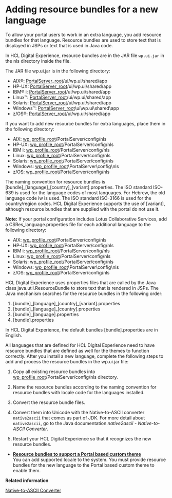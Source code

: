 # Adding resource bundles for a new language

To allow your portal users to work in an extra language, you add resource bundles for that language. Resource bundles are used to store text that is displayed in JSPs or text that is used in Java code.

In HCL Digital Experience, resource bundles are in the JAR file `wp.ui.jar` in the nls directory inside the file.

The JAR file wp.ui.jar is in the following directory:

-   AIX®: [PortalServer\_root](../reference/wpsdirstr.md#wp_root)/ui/wp.ui/shared/app
-   HP-UX: [PortalServer\_root](../reference/wpsdirstr.md#wp_root)/ui/wp.ui/shared/app
-   IBM® i: [PortalServer\_root](../reference/wpsdirstr.md#wp_root)/ui/wp.ui/shared/app
-   Linux™: [PortalServer\_root](../reference/wpsdirstr.md#wp_root)/ui/wp.ui/shared/app
-   Solaris: [PortalServer\_root](../reference/wpsdirstr.md#wp_root)/ui/wp.ui/shared/app
-   Windows™: [PortalServer\_root](../reference/wpsdirstr.md#wp_root)\\ui\\wp.ui\\shared\\app
-   z/OS®: [PortalServer\_root](../reference/wpsdirstr.md#wp_root)/ui/wp.ui/shared/app

If you want to add new resource bundles for extra languages, place them in the following directory:

-   AIX: [wp\_profile\_root](../reference/wpsdirstr.md#wp_profile_root)/PortalServer/config/nls
-   HP-UX: [wp\_profile\_root](../reference/wpsdirstr.md#wp_profile_root)/PortalServer/config/nls
-   IBM i: [wp\_profile\_root](../reference/wpsdirstr.md#wp_profile_root)/PortalServer/config/nls
-   Linux: [wp\_profile\_root](../reference/wpsdirstr.md#wp_profile_root)/PortalServer/config/nls
-   Solaris: [wp\_profile\_root](../reference/wpsdirstr.md#wp_profile_root)/PortalServer/config/nls
-   Windows: [wp\_profile\_root](../reference/wpsdirstr.md#wp_profile_root)\\PortalServer\\config\\nls
-   z/OS: [wp\_profile\_root](../reference/wpsdirstr.md#wp_profile_root)/PortalServer/config/nls

The naming convention for resource bundles is \[bundle\]\_\[language\]\_\[country\]\_\[variant\].properties. The ISO standard ISO-639 is used for the language codes of most languages. For Hebrew, the old language code iw is used. The ISO standard ISO-3166 is used for the country/region codes. HCL Digital Experience supports the use of \[variant\], although resource bundles that are supplied with the portal do not use it.

**Note:** If your portal configuration includes Lotus Collaborative Services, add a CSRes\_language.properties file for each additional language to the following directory:

-   AIX: [wp\_profile\_root](../reference/wpsdirstr.md#wp_profile_root)/PortalServer/config/nls
-   HP-UX: [wp\_profile\_root](../reference/wpsdirstr.md#wp_profile_root)/PortalServer/config/nls
-   IBM i: [wp\_profile\_root](../reference/wpsdirstr.md#wp_profile_root)/PortalServer/config/nls
-   Linux: [wp\_profile\_root](../reference/wpsdirstr.md#wp_profile_root)/PortalServer/config/nls
-   Solaris: [wp\_profile\_root](../reference/wpsdirstr.md#wp_profile_root)/PortalServer/config/nls
-   Windows: [wp\_profile\_root](../reference/wpsdirstr.md#wp_profile_root)\\PortalServer\\config\\nls
-   z/OS: [wp\_profile\_root](../reference/wpsdirstr.md#wp_profile_root)/PortalServer/config/nls

HCL Digital Experience uses properties files that are called by the Java class java.util.ResourceBundle to store text that is rendered in JSPs. The Java mechanism searches for the resource bundles in the following order:

1.  \[bundle\]\_\[language\]\_\[country\]\_\[variant\].properties
2.  \[bundle\]\_\[language\]\_\[country\].properties
3.  \[bundle\]\_\[language\].properties
4.  \[bundle\].properties

In HCL Digital Experience, the default bundles \[bundle\].properties are in English.

All languages that are defined for HCL Digital Experience need to have resource bundles that are defined as well for the themes to function correctly. After you install a new language, complete the following steps to add and process the resource bundles in the wp.ui.jar file:

1.  Copy all existing resource bundles into [wp\_profile\_root](../reference/wpsdirstr.md#wp_profile_root)/PortalServer/config/nls directory.

2.  Name the resource bundles according to the naming convention for resource bundles with locale code for the languages installed.

3.  Convert the resource bundle files.

4.  Convert them into Unicode with the Native-to-ASCII converter `native2ascii` that comes as part of JDK. For more detail about `native2ascii`, go to the Java documentation *native2ascii - Native-to-ASCII Converter*.

5.  Restart your HCL Digital Experience so that it recognizes the new resource bundles.


-   **[Resource bundles to support a Portal based custom theme](../admin-system/adsuplang_add_rsrc_bndl_cstm.md)**  
You can add supported locale to the system. You must provide resource bundles for the new language to the Portal based custom theme to enable them.


**Related information**  


[Native-to-ASCII Converter](http://docs.oracle.com/javase/7/docs/technotes/tools/solaris/native2ascii.html)

